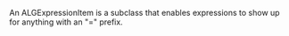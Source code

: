 An ALGExpressionItem is a subclass that enables expressions to show up for anything with an "=" prefix.